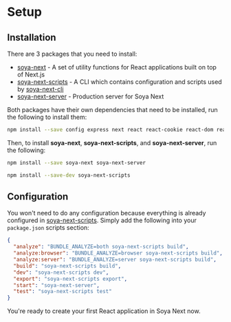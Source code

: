 [soya-next]: ../../packages/soya-next
[soya-next-cli]: ../../packages/soya-next-cli
[soya-next-scripts]: ../../packages/soya-next-scripts
[soya-next-server]: ../../packages/soya-next-server

# Setup

## Installation

There are 3 packages that you need to install:

- [soya-next][soya-next] - A set of utility functions for React applications built on top of Next.js
- [soya-next-scripts][soya-next-scripts] - A CLI which contains configuration and scripts used by [soya-next-cli][soya-next-cli]
- [soya-next-server][soya-next-server] - Production server for Soya Next

Both packages have their own dependencies that need to be installed, run the following to install them:

```bash
npm install --save config express next react react-cookie react-dom react-redux redux
```

Then, to install **soya-next**, **soya-next-scripts**, and **soya-next-server**, run the following:

```bash
npm install --save soya-next soya-next-server
```

```bash
npm install --save-dev soya-next-scripts
```

## Configuration

You won't need to do any configuration because everything is already configured in [soya-next-scripts](https://github.com/traveloka/soya-next/tree/master/packages/soya-next-scripts).
Simply add the following into your `package.json` scripts section:

```json
{
  "analyze": "BUNDLE_ANALYZE=both soya-next-scripts build",
  "analyze:browser": "BUNDLE_ANALYZE=browser soya-next-scripts build",
  "analyze:server": "BUNDLE_ANALYZE=server soya-next-scripts build",
  "build": "soya-next-scripts build",
  "dev": "soya-next-scripts dev",
  "export": "soya-next-scripts export",
  "start": "soya-next-server",
  "test": "soya-next-scripts test"
}
```

You're ready to create your first React application in Soya Next now.
